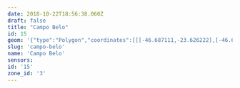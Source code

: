 ```yaml
---
date: 2018-10-22T18:56:38.060Z
draft: false
title: "Campo Belo"
id: 15
geom: '{"type":"Polygon","coordinates":[[[-46.687111,-23.626222],[-46.68595,-23.626925],[-46.685385,-23.627547],[-46.68443,-23.629578],[-46.684084,-23.630039],[-46.682302,-23.631762],[-46.680669,-23.632913],[-46.679427,-23.633954],[-46.678908,-23.634495],[-46.677518,-23.636392],[-46.677167,-23.637036],[-46.676362,-23.640082],[-46.676202,-23.640439],[-46.67584,-23.640831],[-46.674624,-23.641683],[-46.674233,-23.642032],[-46.671901,-23.644789],[-46.671052,-23.644602],[-46.670777,-23.644072],[-46.669977,-23.643505],[-46.667716,-23.643007],[-46.667857,-23.642453],[-46.667786,-23.642362],[-46.666252,-23.641949],[-46.666225,-23.641819],[-46.664434,-23.640342],[-46.662384,-23.638168],[-46.660904,-23.638986],[-46.660203,-23.639674],[-46.660023,-23.640826],[-46.659707,-23.641408],[-46.658744,-23.642827],[-46.658548,-23.642759],[-46.656872,-23.641082],[-46.656524,-23.640846],[-46.656244,-23.640765],[-46.654509,-23.640693],[-46.653134,-23.639869],[-46.652449,-23.639699],[-46.651753,-23.639629],[-46.651147,-23.638847],[-46.650101,-23.63671],[-46.650212,-23.636598],[-46.65027,-23.635939],[-46.649899,-23.635799],[-46.649095,-23.635647],[-46.649677,-23.634651],[-46.649369,-23.634451],[-46.65013,-23.633383],[-46.649953,-23.631837],[-46.647646,-23.63048],[-46.647688,-23.630278],[-46.647753,-23.630238],[-46.648242,-23.630211],[-46.650463,-23.629582],[-46.650687,-23.629447],[-46.651645,-23.628075],[-46.652115,-23.627164],[-46.65292,-23.62519],[-46.655203,-23.621346],[-46.654983,-23.621092],[-46.656978,-23.619852],[-46.661917,-23.617501],[-46.66175,-23.61726],[-46.663274,-23.616488],[-46.664118,-23.616151],[-46.666587,-23.615594],[-46.667478,-23.615212],[-46.670119,-23.613197],[-46.673528,-23.611571],[-46.674396,-23.61095],[-46.675876,-23.609056],[-46.676417,-23.608223],[-46.677296,-23.610985],[-46.6783,-23.613495],[-46.687111,-23.626222]]]}'
slug: 'campo-belo'
name: 'Campo Belo'
sensors:
id: '15'
zone_id: '3'
---
```

		